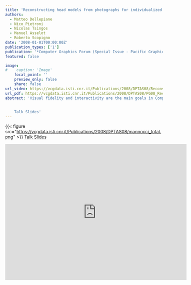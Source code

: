 ```yaml
---
title: 'Reconstructing head models from photographs for individualized 3D-audio processing'
authors:
  - Matteo Dellepiane
  - Nico Pietroni
  - Nicolas Tsingos
  - Manuel Asselot
  - Roberto Scopigno
date: '2008-01-01T00:00:00Z'
publication_types: ['1']
publication: '*Computer Graphics Forum (Special Issue - Pacific Graphics 2008 Proc.)*'
featured: false

image:
#    caption: 'Image'
    focal_point: ''
    preview_only: false
    share: false
url_video: https://vcgdata.isti.cnr.it/Publications/2008/DPTAS08/Reconstructing_08.avi
url_pdf: https://vcgdata.isti.cnr.it/Publications/2008/DPTAS08/PG08_Reconstructing_head.pdf
abstract: 'Visual fidelity and interactivity are the main goals in Computer Graphics research, but recently also audio is assuming an important role. Binaural rendering can provide extremely pleasing and realistic three-dimensional sound, but to achieve best results it''s necessary either to measure or to estimate individual Head Related Transfer Function (HRTF). This function is strictly related to the peculiar features of ears and face of the listener. Recent sound scattering simulation techniques can calculate HRTF starting from an accurate 3D model of a human head. Hence, the use of binaural rendering on large scale (i.e. video games, entertainment) could depend on the possibility to produce a sufficiently accurate 3D model of a human head, starting from the smallest possible input. In this paper we present a completely automatic system, which produces a 3D model of a head starting from simple input data (five photos and some key-points indicated by user). The geometry is generated by extracting information from images and accordingly deforming a 3D dummy to reproduce user head features. The system proves to be fast, automatic, robust and reliable: geometric validation and preliminary assessments show that it can be accurate enough for HRTF calculation.
 
 
    Talk Slides'
---
```

{{< figure src="https://vcgdata.isti.cnr.it/Publications/2008/DPTAS08/mannocci_total.png" >}}
[ Talk Slides ](https://vcgdata.isti.cnr.it/Publicstions/2008/DPTAS08/HRTF.pptx)

<iframe width="580" height="435" src="http://www.youtube.com/v/S1k5crOrVfo&hl=it_IT&fs=1&" frameborder="0" frameborder="0" allowfullscreen>

